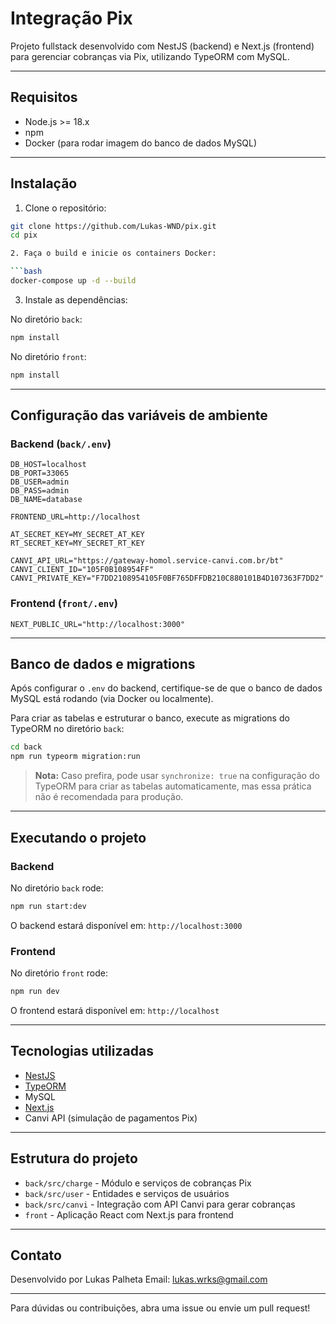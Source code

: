 
# Integração Pix

Projeto fullstack desenvolvido com NestJS (backend) e Next.js (frontend) para gerenciar cobranças via Pix, utilizando TypeORM com MySQL.

---

## Requisitos

- Node.js >= 18.x  
- npm  
- Docker (para rodar imagem do banco de dados MySQL)  

---

## Instalação

1. Clone o repositório:

```bash
git clone https://github.com/Lukas-WND/pix.git
cd pix

2. Faça o build e inicie os containers Docker:

```bash
docker-compose up -d --build
```

3. Instale as dependências:

No diretório `back`:

```bash
npm install
```

No diretório `front`:

```bash
npm install
```

---

## Configuração das variáveis de ambiente

### Backend (`back/.env`)

```env
DB_HOST=localhost
DB_PORT=33065
DB_USER=admin
DB_PASS=admin
DB_NAME=database

FRONTEND_URL=http://localhost

AT_SECRET_KEY=MY_SECRET_AT_KEY
RT_SECRET_KEY=MY_SECRET_RT_KEY

CANVI_API_URL="https://gateway-homol.service-canvi.com.br/bt"
CANVI_CLIENT_ID="105F0B108954FF"
CANVI_PRIVATE_KEY="F7DD2108954105F0BF765DFFDB210C880101B4D107363F7DD2"
```

### Frontend (`front/.env`)

```env
NEXT_PUBLIC_URL="http://localhost:3000"
```

---

## Banco de dados e migrations

Após configurar o `.env` do backend, certifique-se de que o banco de dados MySQL está rodando (via Docker ou localmente).

Para criar as tabelas e estruturar o banco, execute as migrations do TypeORM no diretório `back`:

```bash
cd back
npm run typeorm migration:run
```

> **Nota:** Caso prefira, pode usar `synchronize: true` na configuração do TypeORM para criar as tabelas automaticamente, mas essa prática não é recomendada para produção.

---

## Executando o projeto

### Backend

No diretório `back` rode:

```bash
npm run start:dev
```

O backend estará disponível em:
`http://localhost:3000`

### Frontend

No diretório `front` rode:

```bash
npm run dev
```

O frontend estará disponível em:
`http://localhost`

---

## Tecnologias utilizadas

* [NestJS](https://nestjs.com/)
* [TypeORM](https://typeorm.io/)
* MySQL
* [Next.js](https://nextjs.org/)
* Canvi API (simulação de pagamentos Pix)

---

## Estrutura do projeto

* `back/src/charge` - Módulo e serviços de cobranças Pix
* `back/src/user` - Entidades e serviços de usuários
* `back/src/canvi` - Integração com API Canvi para gerar cobranças
* `front` - Aplicação React com Next.js para frontend

---

## Contato

Desenvolvido por Lukas Palheta
Email: [lukas.wrks@gmail.com](mailto:lukas.wrks@gmail.com)

---

Para dúvidas ou contribuições, abra uma issue ou envie um pull request!
